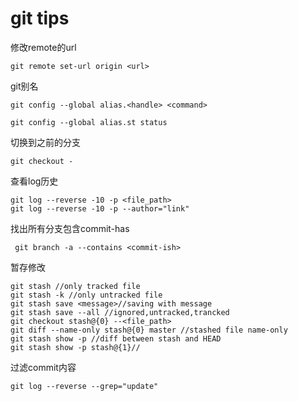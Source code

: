 # git tips

修改remote的url

``` git remote set-url origin <url> ```

git别名

``` git config --global alias.<handle> <command> ```

`git config --global alias.st status `

切换到之前的分支

``` git checkout - ```

查看log历史

    git log --reverse -10 -p <file_path>
    git log --reverse -10 -p --author="link"

找出所有分支包含commit-has

``` git branch -a --contains <commit-ish>```

暂存修改

    git stash //only tracked file
    git stash -k //only untracked file
    git stash save <message>//saving with message
    git stash save --all //ignored,untracked,trancked
    git checkout stash@{0} --<file_path>
    git diff --name-only stash@{0} master //stashed file name-only 
    git stash show -p //diff between stash and HEAD
    git stash show -p stash@{1}//


过滤commit内容

    git log --reverse --grep="update"